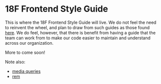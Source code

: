 18F Frontend Style Guide
===================

This is where the 18F Frontend Style Guide will live. We do not feel the need to reinvent the wheel, and plan to draw from such guides as those found [here](http://sixrevisions.com/css/css-style-guides/). We do feel, however, that there is benefit from having a guide that the team can work from to make our code easier to maintain and understand across our organization.

More to come soon!

Note also:
- [media queries](http://bradfrostweb.com/blog/post/7-habits-of-highly-effective-media-queries/)
- [rem](http://snook.ca/archives/html_and_css/font-size-with-rem)
